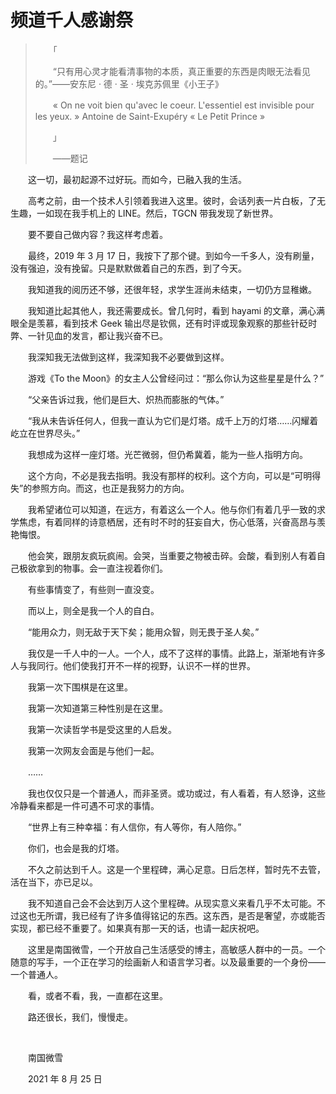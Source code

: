 # 频道千人感谢祭

> 　　「
>
> 　　“只有用心灵才能看清事物的本质，真正重要的东西是肉眼无法看见的。”——安东尼 · 德 · 圣 · 埃克苏佩里《小王子》
>
> 　　« On ne voit bien qu'avec le coeur. L'essentiel est invisible pour les yeux. » Antoine de Saint-Exupéry « Le Petit Prince »
>
> 　　」
>
> 　　——题记
>

　　这一切，最初起源不过好玩。而如今，已融入我的生活。

　　高考之前，由一个技术人引领着我进入这里。彼时，会话列表一片白板，了无生趣，一如现在我手机上的 LINE。然后，TGCN 带我发现了新世界。

　　要不要自己做内容？我这样考虑着。

　　最终，2019 年 3 月 17 日，我按下了那个键。到如今一千多人，没有刷量，没有强迫，没有挽留。只是默默做着自己的东西，到了今天。

　　我知道我的阅历还不够，还很年轻，求学生涯尚未结束，一切仍方显稚嫩。

　　我知道比起其他人，我还需要成长。曾几何时，看到 hayami 的文章，满心满眼全是羡慕，看到技术 Geek 输出尽是钦佩，还有时评或现象观察的那些针砭时弊、一针见血的发言，都让我兴奋不已。

　　我深知我无法做到这样，我深知我不必要做到这样。

　　游戏《To the Moon》的女主人公曾经问过：“那么你认为这些星星是什么？”

　　“父亲告诉过我，他们是巨大、炽热而膨胀的气体。”

　　“我从未告诉任何人，但我一直认为它们是灯塔。成千上万的灯塔……闪耀着屹立在世界尽头。”

　　我想成为这样一座灯塔。光芒微弱，但仍希冀着，能为一些人指明方向。

　　这个方向，不必是我去指明。我没有那样的权利。这个方向，可以是“可明得失”的参照方向。而这，也正是我努力的方向。

　　我希望诸位可以知道，在远方，有着这么一个人。他与你们有着几乎一致的求学焦虑，有着同样的诗意栖居，还有时不时的狂妄自大，伤心低落，兴奋高昂与羡艳悔恨。

　　他会笑，跟朋友疯玩疯闹。会哭，当重要之物被击碎。会酸，看到别人有着自己极欲拿到的物事。会一直注视着你们。

　　有些事情变了，有些则一直没变。

　　而以上，则全是我一个人的自白。

　　“能用众力，则无敌于天下矣；能用众智，则无畏于圣人矣。”

　　我仅是一千人中的一人。一个人，成不了这样的事情。此路上，渐渐地有许多人与我同行。他们使我打开不一样的视野，认识不一样的世界。

　　我第一次下围棋是在这里。

　　我第一次知道第三种性别是在这里。

　　我第一次读哲学书是受这里的人启发。

　　我第一次网友会面是与他们一起。

　　……

　　我也仅仅只是一个普通人，而非圣贤。或功或过，有人看着，有人怒诤，这些冷静看来都是一件可遇不可求的事情。

　　“世界上有三种幸福：有人信你，有人等你，有人陪你。”

　　你们，也会是我的灯塔。

　　不久之前达到千人。这是一个里程碑，满心足意。日后怎样，暂时先不去管，活在当下，亦已足以。

　　我不知道自己会不会达到万人这个里程碑。从现实意义来看几乎不太可能。不过这也无所谓，我已经有了许多值得铭记的东西。这东西，是否是奢望，亦或能否实现，都已经不重要了。如果真有那一天的话，也请一起庆祝吧。

　　这里是南国微雪，一个开放自己生活感受的博主，高敏感人群中的一员。一个随意的写手，一个正在学习的绘画新人和语言学习者。以及最重要的一个身份——一个普通人。

　　看，或者不看，我，一直都在这里。

　　路还很长，我们，慢慢走。

<br />

　　南国微雪

　　2021 年 8 月 25 日



